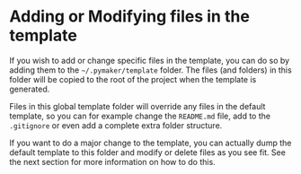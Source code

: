 # Adding or Modifying files in the template

If you wish to add or change specific files in the template, you can do so by
adding them to the `~/.pymaker/template` folder. The files (and folders) in this
folder will be copied to the root of the project when the template is generated.

Files in this global template folder will override any files in the default
template, so you can for example change the `README.md` file, add to the
`.gitignore` or even add a complete extra folder structure.

If you want to do a major change to the template, you can actually dump the
default template to this folder and modify or delete files as you see fit. See
the next section for more information on how to do this.
